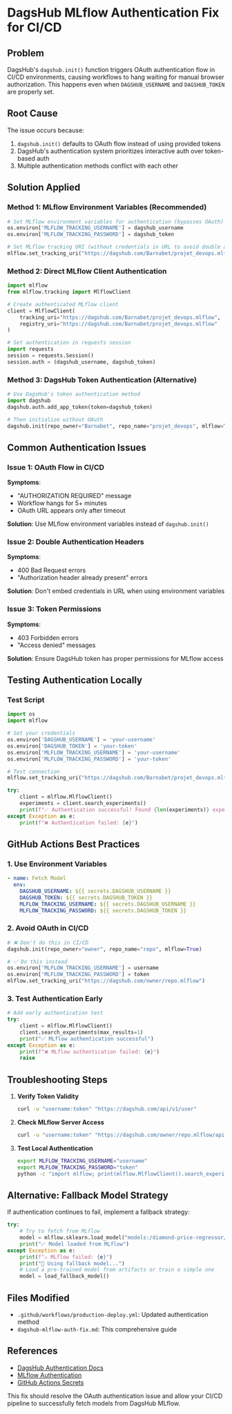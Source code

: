 # DagsHub MLflow Authentication Fix for CI/CD

## Problem
DagsHub's `dagshub.init()` function triggers OAuth authentication flow in CI/CD environments, causing workflows to hang waiting for manual browser authorization. This happens even when `DAGSHUB_USERNAME` and `DAGSHUB_TOKEN` are properly set.

## Root Cause
The issue occurs because:
1. `dagshub.init()` defaults to OAuth flow instead of using provided tokens
2. DagsHub's authentication system prioritizes interactive auth over token-based auth
3. Multiple authentication methods conflict with each other

## Solution Applied

### Method 1: MLflow Environment Variables (Recommended)
```python
# Set MLflow environment variables for authentication (bypasses OAuth)
os.environ['MLFLOW_TRACKING_USERNAME'] = dagshub_username
os.environ['MLFLOW_TRACKING_PASSWORD'] = dagshub_token

# Set MLflow tracking URI (without credentials in URL to avoid double auth)
mlflow.set_tracking_uri("https://dagshub.com/Barnabet/projet_devops.mlflow")
```

### Method 2: Direct MLflow Client Authentication
```python
import mlflow
from mlflow.tracking import MlflowClient

# Create authenticated MLflow client
client = MlflowClient(
    tracking_uri="https://dagshub.com/Barnabet/projet_devops.mlflow",
    registry_uri="https://dagshub.com/Barnabet/projet_devops.mlflow"
)

# Set authentication in requests session
import requests
session = requests.Session()
session.auth = (dagshub_username, dagshub_token)
```

### Method 3: DagsHub Token Authentication (Alternative)
```python
# Use DagsHub's token authentication method
import dagshub
dagshub.auth.add_app_token(token=dagshub_token)

# Then initialize without OAuth
dagshub.init(repo_owner="Barnabet", repo_name="projet_devops", mlflow=True)
```

## Common Authentication Issues

### Issue 1: OAuth Flow in CI/CD
**Symptoms**: 
- "AUTHORIZATION REQUIRED" message
- Workflow hangs for 5+ minutes
- OAuth URL appears only after timeout

**Solution**: Use MLflow environment variables instead of `dagshub.init()`

### Issue 2: Double Authentication Headers
**Symptoms**: 
- 400 Bad Request errors
- "Authorization header already present" errors

**Solution**: Don't embed credentials in URL when using environment variables

### Issue 3: Token Permissions
**Symptoms**: 
- 403 Forbidden errors
- "Access denied" messages

**Solution**: Ensure DagsHub token has proper permissions for MLflow access

## Testing Authentication Locally

### Test Script
```python
import os
import mlflow

# Set your credentials
os.environ['DAGSHUB_USERNAME'] = 'your-username'
os.environ['DAGSHUB_TOKEN'] = 'your-token'
os.environ['MLFLOW_TRACKING_USERNAME'] = 'your-username'
os.environ['MLFLOW_TRACKING_PASSWORD'] = 'your-token'

# Test connection
mlflow.set_tracking_uri("https://dagshub.com/Barnabet/projet_devops.mlflow")

try:
    client = mlflow.MlflowClient()
    experiments = client.search_experiments()
    print(f"✅ Authentication successful! Found {len(experiments)} experiments")
except Exception as e:
    print(f"❌ Authentication failed: {e}")
```

## GitHub Actions Best Practices

### 1. Use Environment Variables
```yaml
- name: Fetch Model
  env:
    DAGSHUB_USERNAME: ${{ secrets.DAGSHUB_USERNAME }}
    DAGSHUB_TOKEN: ${{ secrets.DAGSHUB_TOKEN }}
    MLFLOW_TRACKING_USERNAME: ${{ secrets.DAGSHUB_USERNAME }}
    MLFLOW_TRACKING_PASSWORD: ${{ secrets.DAGSHUB_TOKEN }}
```

### 2. Avoid OAuth in CI/CD
```python
# ❌ Don't do this in CI/CD
dagshub.init(repo_owner="owner", repo_name="repo", mlflow=True)

# ✅ Do this instead
os.environ['MLFLOW_TRACKING_USERNAME'] = username
os.environ['MLFLOW_TRACKING_PASSWORD'] = token
mlflow.set_tracking_uri("https://dagshub.com/owner/repo.mlflow")
```

### 3. Test Authentication Early
```python
# Add early authentication test
try:
    client = mlflow.MlflowClient()
    client.search_experiments(max_results=1)
    print("✅ MLflow authentication successful")
except Exception as e:
    print(f"❌ MLflow authentication failed: {e}")
    raise
```

## Troubleshooting Steps

1. **Verify Token Validity**
   ```bash
   curl -u "username:token" "https://dagshub.com/api/v1/user"
   ```

2. **Check MLflow Server Access**
   ```bash
   curl -u "username:token" "https://dagshub.com/owner/repo.mlflow/api/2.0/mlflow/experiments/search"
   ```

3. **Test Local Authentication**
   ```bash
   export MLFLOW_TRACKING_USERNAME="username"
   export MLFLOW_TRACKING_PASSWORD="token"
   python -c "import mlflow; print(mlflow.MlflowClient().search_experiments())"
   ```

## Alternative: Fallback Model Strategy

If authentication continues to fail, implement a fallback strategy:

```python
try:
    # Try to fetch from MLflow
    model = mlflow.sklearn.load_model("models:/diamond-price-regressor/Production")
    print("✅ Model loaded from MLflow")
except Exception as e:
    print(f"⚠️ MLflow failed: {e}")
    print("🔄 Using fallback model...")
    # Load a pre-trained model from artifacts or train a simple one
    model = load_fallback_model()
```

## Files Modified
- `.github/workflows/production-deploy.yml`: Updated authentication method
- `dagshub-mlflow-auth-fix.md`: This comprehensive guide

## References
- [DagsHub Authentication Docs](https://dagshub.com/docs/integration_guide/mlflow/)
- [MLflow Authentication](https://mlflow.org/docs/latest/auth/index.html)
- [GitHub Actions Secrets](https://docs.github.com/en/actions/security-guides/encrypted-secrets)

This fix should resolve the OAuth authentication issue and allow your CI/CD pipeline to successfully fetch models from DagsHub MLflow. 